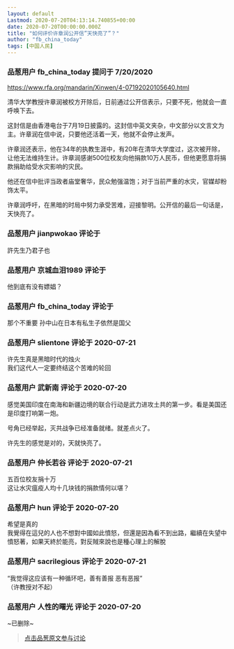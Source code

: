```yaml
---
layout: default
Lastmod: 2020-07-20T04:13:14.740855+00:00
date: 2020-07-20T00:00:00.000Z
title: "如何评价许章润公开信”天快亮了”？"
author: "fb_china_today"
tags: [中国人民]
---
```



### 品葱用户 **fb_china_today** 提问于 7/20/2020
    
https://www.rfa.org/mandarin/Xinwen/4-07192020105640.html  
  
清华大学教授许章润被校方开除后，日前通过公开信表示，只要不死，他就会一直呼唤下去。  
  
这封信是由香港电台于7月19日披露的。这封信中英文夹杂，中文部分以文言文为主。许章润在信中说，只要他还活着一天，他就不会停止发声。  
  
许章润还表示，他在34年的执教生涯中，有20年在清华大学度过，这次被开除，让他无法维持生计。许章润感谢500位校友向他捐款10万人民币，但他更愿意将捐款捐助给受水灾影响的灾民。  
  
他还在信中批评当政者庙堂奢华，民众勉强温饱；对于当前严重的水灾，官媒却粉饰太平。  
  
许章润呼吁，在黑暗的时局中努力承受苦难，迎接黎明。公开信的最后一句话是，天快亮了。
    
                

### 品葱用户 **jianpwokao** 评论于 
        
許先生乃君子也
        
                

### 品葱用户 **京城血泪1989** 评论于 
        
他到底有没有嫖娼？
        
                

### 品葱用户 **fb_china_today** 评论于 
        
那个不重要 孙中山在日本有私生子依然是国父
        
                

### 品葱用户 **slientone** 评论于 2020-07-21
        
许先生真是黑暗时代的烛火  
我们这代人一定要终结这个苦难的轮回
        
                

### 品葱用户 **武新南** 评论于 2020-07-20
        
感觉美国印度在南海和新疆边境的联合行动是武力进攻土共的第一步。看是美国还是印度打响第一炮。  
  
号角已经举起，灭共战争已经准备就绪。就差点火了。  
  
许先生的感觉是对的，天就快亮了。
        
                

### 品葱用户 **仲长若谷** 评论于 2020-07-21
        
五百位校友捐十万  
这让水灾瘟疫人均十几块钱的捐款情何以堪？
        
                

### 品葱用户 **hun** 评论于 2020-07-20
        
希望是真的  
我覺得在這兒的人也不想對中國如此憤怒，但還是因為看不到出路，繼續在失望中憤怒著，如果天終於能亮，對反賊來說也是種心理上的解脫
        
                

### 品葱用户 **sacrilegious** 评论于 2020-07-21
        
“我觉得这应该有一种循环吧，善有善报 恶有恶报”   
（许教授对不起）
        
                

### 品葱用户 **人性的曙光** 评论于 2020-07-20
        
~已删除~
        
                





> [点击品葱原文参与讨论](https://pincong.rocks/question/28736)

